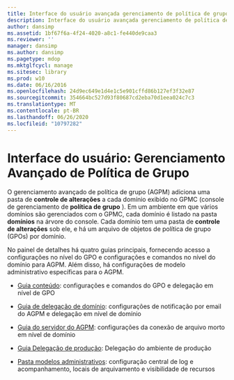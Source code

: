 ```yaml
---
title: Interface do usuário avançada gerenciamento de política de grupo
description: Interface do usuário avançada gerenciamento de política de grupo
author: dansimp
ms.assetid: 1bf67f6a-4f24-4020-a8c1-fe440de9caa3
ms.reviewer: ''
manager: dansimp
ms.author: dansimp
ms.pagetype: mdop
ms.mktglfcycl: manage
ms.sitesec: library
ms.prod: w10
ms.date: 06/16/2016
ms.openlocfilehash: 24d9ec649e1d4e1c5e901cffd86b127ef3f32e87
ms.sourcegitcommit: 354664bc527d93f80687cd2eba70d1eea024c7c3
ms.translationtype: MT
ms.contentlocale: pt-BR
ms.lasthandoff: 06/26/2020
ms.locfileid: "10797282"
---
```

# Interface do usuário: Gerenciamento Avançado de Política de Grupo


O gerenciamento avançado de política de grupo (AGPM) adiciona uma pasta de **controle de alterações** a cada domínio exibido no GPMC (console de gerenciamento de **política de grupo** ). Em um ambiente em que vários domínios são gerenciados com o GPMC, cada domínio é listado na pasta **domínios** na árvore do console. Cada domínio tem uma pasta de **controle de alterações** sob ele, e há um arquivo de objetos de política de grupo (GPOs) por domínio.

No painel de detalhes há quatro guias principais, fornecendo acesso a configurações no nível do GPO e configurações e comandos no nível do domínio para AGPM. Além disso, há configurações de modelo administrativo específicas para o AGPM.

-   [Guia conteúdo](contents-tab-agpm40.md): configurações e comandos do GPO e delegação em nível de GPO

-   [Guia de delegação de domínio](domain-delegation-tab-agpm40.md): configurações de notificação por email do AGPM e delegação em nível de domínio

-   [Guia do servidor do AGPM](agpm-server-tab-agpm40.md): configurações da conexão de arquivo morto em nível de domínio

-   [Guia Delegação de produção](production-delegation-tab-agpm40.md): Delegação do ambiente de produção

-   [Pasta modelos administrativos](administrative-templates-folder-agpm40.md): configuração central de log e acompanhamento, locais de arquivamento e visibilidade de recursos

 

 





